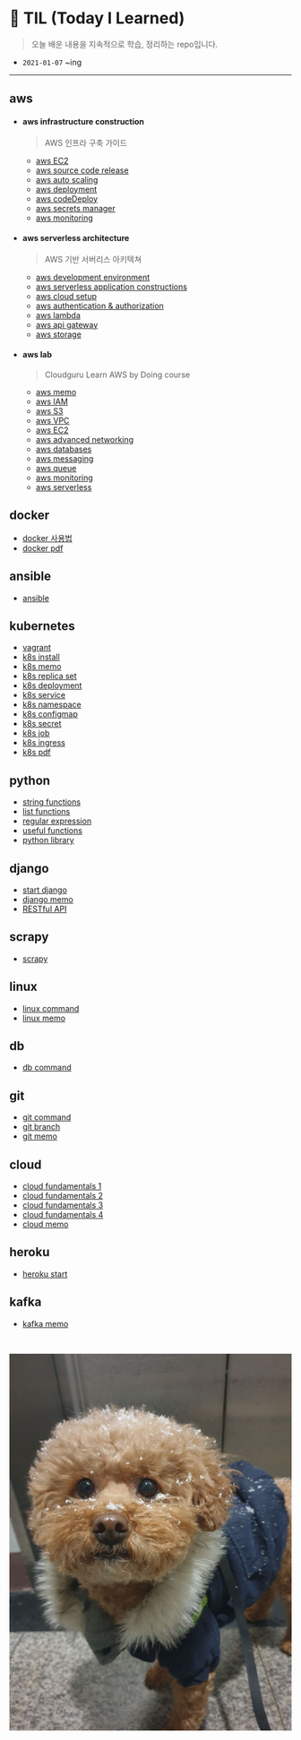 # 📝 TIL (Today I Learned)

>  오늘 배운 내용을 지속적으로 학습, 정리하는 repo입니다.

- `2021-01-07` ~ing

---

## aws

- #### aws infrastructure construction

  > AWS 인프라 구축 가이드

  - <a href = "https://github.com/1yangsh/TIL/blob/master/aws/aws-server-deployment/1-aws-ec2.md">aws EC2</a>
  - <a href = "https://github.com/1yangsh/TIL/blob/master/aws/aws-server-deployment/2-aws-%EC%86%8C%EC%8A%A4%EC%BD%94%EB%93%9C%EB%B0%B0%ED%8F%AC.md">aws source code release</a>
  - <a href = "https://github.com/1yangsh/TIL/blob/master/aws/aws-server-deployment/3-aws-autoScaling.md">aws auto scaling</a>
  - <a href = "https://github.com/1yangsh/TIL/blob/master/aws/aws-server-deployment/5-aws-deployment.md">aws deployment</a>
  - <a href = "https://github.com/1yangsh/TIL/blob/master/aws/aws-server-deployment/6-aws-codeDeploy.md">aws codeDeploy</a>
  - <a href = "https://github.com/1yangsh/TIL/blob/master/aws/aws-server-deployment/7-aws-secrets-manager.md">aws secrets manager</a>
  - <a href = "https://github.com/1yangsh/TIL/blob/master/aws/aws-server-deployment/8-aws-monitoring.md">aws monitoring</a>

- #### aws serverless architecture

  > AWS 기반 서버리스 아키텍쳐

  - <a href = "https://github.com/1yangsh/TIL/blob/master/aws/aws-serverless-architecture/development-environment.md">aws development environment</a>
  - <a href = "https://github.com/1yangsh/TIL/blob/master/aws/aws-serverless-architecture/3-serverless-application-constructions.md">aws serverless application constructions</a>
  - <a href = "https://github.com/1yangsh/TIL/blob/master/aws/aws-serverless-architecture/4-cloud-setup.md">aws cloud setup</a>
  - <a href = "https://github.com/1yangsh/TIL/blob/master/aws/aws-serverless-architecture/5-authentication-authorization.md">aws authentication & authorization</a>
  - <a href = "https://github.com/1yangsh/TIL/blob/master/aws/aws-serverless-architecture/6-lambda.md">aws lambda</a>
  - <a href = "https://github.com/1yangsh/TIL/blob/master/aws/aws-serverless-architecture/7-api-gateway.md">aws api gateway</a>
  - <a href = "https://github.com/1yangsh/TIL/blob/master/aws/aws-serverless-architecture/8-storage.md">aws storage</a>
  
- #### aws lab

  > Cloudguru Learn AWS by Doing course

  - <a href = "https://github.com/1yangsh/TIL/blob/master/aws/aws-lab/aws-memo.md">aws memo</a>
  - <a href = "https://github.com/1yangsh/TIL/blob/master/aws/aws-lab/aws-IAM.md">aws IAM</a>
  - <a href = "https://github.com/1yangsh/TIL/blob/master/aws/aws-lab/aws-S3.md">aws S3</a>
  - <a href = "https://github.com/1yangsh/TIL/blob/master/aws/aws-lab/aws-vpc.md">aws VPC</a>
  - <a href = "https://github.com/1yangsh/TIL/blob/master/aws/aws-lab/aws-EC2.md">aws EC2</a>
  - <a href = "https://github.com/1yangsh/TIL/blob/master/aws/aws-lab/aws-advanced-networking.md">aws advanced networking</a>
  - <a href = "https://github.com/1yangsh/TIL/blob/master/aws/aws-lab/aws-databases.md">aws databases</a>
  - <a href = "https://github.com/1yangsh/TIL/blob/master/aws/aws-lab/aws-messaging.md">aws messaging</a>
  - <a href = "https://github.com/1yangsh/TIL/blob/master/aws/aws-lab/aws-queue.md">aws queue</a>
  - <a href = "https://github.com/1yangsh/TIL/blob/master/aws/aws-lab/aws-monitoring.md">aws monitoring</a>
  - <a href = "https://github.com/1yangsh/TIL/blob/master/aws/aws-lab/aws-serverless.md">aws serverless</a>

## docker

- <a href = "https://github.com/1yangsh/TIL/blob/master/docker/docker.md">docker  사용법</a>
- <a href = "https://github.com/1yangsh/TIL/blob/master/pdf/3.Docker.pdf">docker  pdf</a>

## ansible

- <a href = "https://github.com/1yangsh/TIL/blob/master/daily/ansible.md">ansible</a>

## kubernetes

- <a href = "https://github.com/1yangsh/TIL/blob/master/kubernetes/vagrant.md">vagrant</a>
- <a href = "https://github.com/1yangsh/TIL/blob/master/kubernetes/kubernetes_install.md">k8s install</a>
- <a href = "https://github.com/1yangsh/TIL/blob/master/kubernetes/kubernetes.md">k8s memo</a>
- <a href = "https://github.com/1yangsh/TIL/blob/master/kubernetes/k8s-replicaset.md">k8s replica set</a>
- <a href = "https://github.com/1yangsh/TIL/blob/master/kubernetes/k8s-deployment.md">k8s deployment</a>
- <a href = "https://github.com/1yangsh/TIL/blob/master/kubernetes/k8s-service.md">k8s service</a>
- <a href = "https://github.com/1yangsh/TIL/blob/master/kubernetes/k8s-namespace.md">k8s namespace</a>
- <a href = "https://github.com/1yangsh/TIL/blob/master/kubernetes/k8s-configmap.md">k8s configmap</a>
- <a href = "https://github.com/1yangsh/TIL/blob/master/kubernetes/k8s-secret.md">k8s secret</a>
- <a href = "https://github.com/1yangsh/TIL/blob/master/kubernetes/k8s-job.md">k8s job</a>
- <a href = "https://github.com/1yangsh/TIL/blob/master/kubernetes/k8s-ingress.md">k8s ingress</a>
- <a href = "https://github.com/1yangsh/TIL/blob/master/pdf/4.Kubernetes.pdf">k8s pdf</a>

## python

- <a href = "https://github.com/1yangsh/TIL/blob/master/python/python-string-function.md">string functions</a>
- <a href = "https://github.com/1yangsh/TIL/blob/master/python/python-list-function.md">list functions</a>
- <a href = "https://github.com/1yangsh/TIL/blob/master/python/regular-expression.md">regular expression</a>
- <a href = "https://github.com/1yangsh/TIL/blob/master/python/useful-functions.md">useful functions</a>
- <a href = "https://github.com/1yangsh/TIL/blob/master/python/useful-library.md">python library</a>

## django

- <a href = "https://github.com/1yangsh/TIL/blob/master/django/django_start.md">start django</a>
- <a href = "https://github.com/1yangsh/TIL/blob/master/django/django_memo.md">django memo</a>
- <a href = "https://github.com/1yangsh/TIL/blob/master/django/django_REST_framework.md">RESTful API</a>

## scrapy

- <a href = "https://github.com/1yangsh/TIL/blob/master/daily/scrapy.md">scrapy</a>

## linux

- <a href = "https://github.com/1yangsh/TIL/blob/master/linux/linux-command.md">linux command</a>
- <a href = "https://github.com/1yangsh/TIL/blob/master/linux/linux-memo.md">linux memo</a>

## db

- <a href = "https://github.com/1yangsh/TIL/blob/master/db/db-command.md">db command</a>

## git

- <a href = "https://github.com/1yangsh/TIL/blob/master/git/git-command.md">git command</a>
- <a href = "https://github.com/1yangsh/TIL/blob/master/git/git-branch.md">git branch</a>
- <a href = "https://github.com/1yangsh/TIL/blob/master/git/git-memo.md">git memo</a>

## cloud

- <a href = "https://github.com/1yangsh/TIL/blob/master/cloud/cloud-fundamental.md">cloud fundamentals 1</a>
- <a href = "https://github.com/1yangsh/TIL/blob/master/cloud/cloud-chap2.md">cloud fundamentals 2</a>
- <a href = "https://github.com/1yangsh/TIL/blob/master/cloud/cloud-chap3.md">cloud fundamentals 3</a>
- <a href = "https://github.com/1yangsh/TIL/blob/master/cloud/cloud-chap6.md">cloud fundamentals 4</a>
- <a href = "https://github.com/1yangsh/TIL/blob/master/cloud/cloud-memo.md">cloud memo</a>

## heroku

- <a href = "https://github.com/1yangsh/TIL/blob/master/cloud/heroku-start.md">heroku start</a>

## kafka

- <a href = "https://github.com/1yangsh/TIL/blob/master/daily/kafka.md">kafka memo</a>

<br/>

![KakaoTalk_20210107_155254608_03](README.assets/KakaoTalk_20210107_155254608_03.jpg)